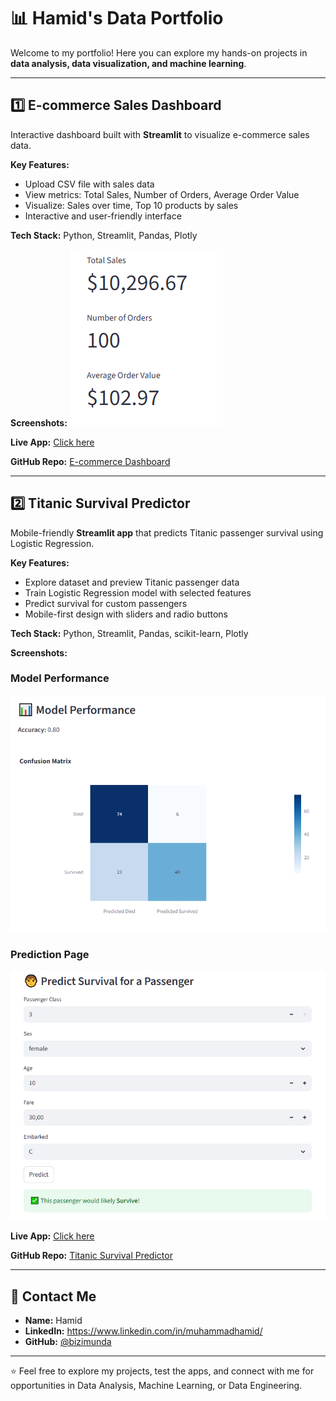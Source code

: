 # 📊 Hamid's Data Portfolio

Welcome to my portfolio! Here you can explore my hands-on projects in **data analysis, data visualization, and machine learning**.

---

## 1️⃣ E-commerce Sales Dashboard

Interactive dashboard built with **Streamlit** to visualize e-commerce sales data.

**Key Features:**
- Upload CSV file with sales data
- View metrics: Total Sales, Number of Orders, Average Order Value
- Visualize: Sales over time, Top 10 products by sales
- Interactive and user-friendly interface

**Tech Stack:** Python, Streamlit, Pandas, Plotly

**Screenshots:**
![Dashboard Screenshot](https://raw.githubusercontent.com/bizimunda/E-commerce-dashboard/main/sales.png)

**Live App:** [Click here](https://e-commerce-dashboard-fyydxhvghku8nxuywfp2jv.streamlit.app/)

**GitHub Repo:** [E-commerce Dashboard](https://github.com/bizimunda/E-commerce-dashboard)

---

## 2️⃣ Titanic Survival Predictor

Mobile-friendly **Streamlit app** that predicts Titanic passenger survival using Logistic Regression.

**Key Features:**
- Explore dataset and preview Titanic passenger data
- Train Logistic Regression model with selected features
- Predict survival for custom passengers
- Mobile-first design with sliders and radio buttons

**Tech Stack:** Python, Streamlit, Pandas, scikit-learn, Plotly

**Screenshots:**
### Model Performance
![Model Performance](https://raw.githubusercontent.com/bizimunda/Titanic-Survival-Predictor-app-ML-/main/model_performance.png)

### Prediction Page
![Prediction Page](https://raw.githubusercontent.com/bizimunda/Titanic-Survival-Predictor-app-ML-/main/predictor_survival.png)

**Live App:** [Click here]([https://your-streamlit-deployment-link](https://hamid-titanic-survival-predictor-app.streamlit.app/))

**GitHub Repo:** [Titanic Survival Predictor](https://github.com/bizimunda/Titanic-Survival-Predictor-app-ML-)

---

## 📌 Contact Me
- **Name:** Hamid
- **LinkedIn:** <https://www.linkedin.com/in/muhammadhamid/>
- **GitHub:** [@bizimunda](https://github.com/bizimunda)

---

⭐ Feel free to explore my projects, test the apps, and connect with me for opportunities in Data Analysis, Machine Learning, or Data Engineering.

